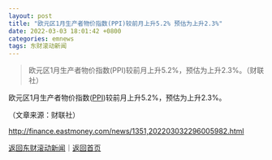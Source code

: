 ```yaml
---
layout: post
title: "欧元区1月生产者物价指数(PPI)较前月上升5.2% 预估为上升2.3%"
date: 2022-03-03 18:01:42 +0800
categories: emnews
tags: 东财滚动新闻
---
```

> 欧元区1月生产者物价指数(PPI)较前月上升5.2%，预估为上升2.3%。（财联社）

<p>欧元区1月生产者物价指数(<span id="Info.338"><a href="http://data.eastmoney.com/cjsj/ppi.html" class="infokey">PPI</a></span>)较前月上升5.2%，预估为上升2.3%。</p><p class="em_media">（文章来源：财联社）</p>

<http://finance.eastmoney.com/news/1351,202203032296005982.html>

[返回东财滚动新闻](//finews.withounder.com/emnews/)｜[返回首页](//finews.withounder.com/)
